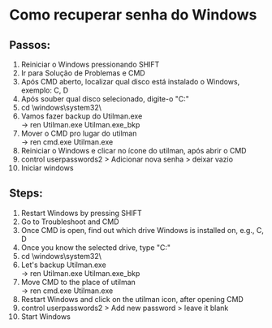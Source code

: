 <h1>Como recuperar senha do Windows</h1>
    <h2>Passos:</h2>
    <ol>
        <li>Reiniciar o Windows pressionando SHIFT</li>
        <li>Ir para Solução de Problemas e CMD</li>
        <li>Após CMD aberto, localizar qual disco está instalado o Windows, exemplo: C, D</li>
        <li>Após souber qual disco selecionado, digite-o "C:"</li>
        <li>cd \windows\system32\</li>
        <li>Vamos fazer backup do Utilman.exe<br>
            -> ren Utilman.exe Utilman.exe_bkp
        </li>
        <li>Mover o CMD pro lugar do utilman<br>
            -> ren cmd.exe Utilman.exe
        </li>
        <li>Reiniciar o Windows e clicar no ícone do utilman, após abrir o CMD</li>
        <li>control userpasswords2 > Adicionar nova senha > deixar vazio</li>
        <li>Iniciar windows</li>
    </ol>

 <h2>Steps:</h2>
    <ol>
        <li>Restart Windows by pressing SHIFT</li>
        <li>Go to Troubleshoot and CMD</li>
        <li>Once CMD is open, find out which drive Windows is installed on, e.g., C, D</li>
        <li>Once you know the selected drive, type "C:"</li>
        <li>cd \windows\system32\</li>
        <li>Let's backup Utilman.exe<br>
            -> ren Utilman.exe Utilman.exe_bkp
        </li>
        <li>Move CMD to the place of utilman<br>
            -> ren cmd.exe Utilman.exe
        </li>
        <li>Restart Windows and click on the utilman icon, after opening CMD</li>
        <li>control userpasswords2 > Add new password > leave it blank</li>
        <li>Start Windows</li>
    </ol>
